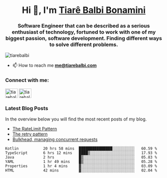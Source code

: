 

<h1 align="center">Hi 👋, I'm <a href="https://tiarebalbi.com?utm_source=github&utm_medium=profile&utm_campaign=github_profile">Tiarê Balbi Bonamini</a></h1>

<h3 align="center">Software Engineer that can be described as a serious enthusiast of technology, fortuned to work with one of my biggest passion, software development. Finding different ways to solve different problems.</h3>

<p align="left"> <img src="https://komarev.com/ghpvc/?username=tiarebalbi" alt="tiarebalbi" /> </p>

- 📫 How to reach me **me@tiarebalbi.com**

<p align="left">
<h3 align="left">Connect with me:</h3>
<a href="https://twitter.com/tiarebalbi" target="blank"><img align="center" src="https://cdn.jsdelivr.net/npm/simple-icons@3.0.1/icons/twitter.svg" alt="tiarebalbi" height="30" width="40" /></a>
<a href="https://instagram.com/tiarebalbi" target="blank"><img align="center" src="https://cdn.jsdelivr.net/npm/simple-icons@3.0.1/icons/instagram.svg" alt="tiarebalbi" height="30" width="40" /></a>
</p>

### Latest Blog Posts

In the overview below you will find the most recent posts of my blog.

* [The RateLimit Pattern](https://tiarebalbi.com/article/week-4-the-rate-limit-pattern?utm_source=github&utm_medium=profile&utm_campaign=github_profile)
* [The retry pattern](https://tiarebalbi.com/article/week-3-the-retry-pattern?utm_source=github&utm_medium=profile&utm_campaign=github_profile)
* [Bulkhead, managing concurrent requests](https://tiarebalbi.com/article/week-2-bulkhead-managing-concurrent-requests?utm_source=github&utm_medium=profile&utm_campaign=github_profile)

<!--START_SECTION:waka-->

```text
Kotlin           20 hrs 58 mins  ███████████████░░░░░░░░░░   60.59 %
TypeScript       6 hrs 12 mins   ████▒░░░░░░░░░░░░░░░░░░░░   17.93 %
Java             2 hrs           █▒░░░░░░░░░░░░░░░░░░░░░░░   05.83 %
YAML             1 hr 49 mins    █▒░░░░░░░░░░░░░░░░░░░░░░░   05.28 %
Properties       1 hr 4 mins     ▓░░░░░░░░░░░░░░░░░░░░░░░░   03.09 %
HTML             42 mins         ▓░░░░░░░░░░░░░░░░░░░░░░░░   02.04 %
```

<!--END_SECTION:waka-->

